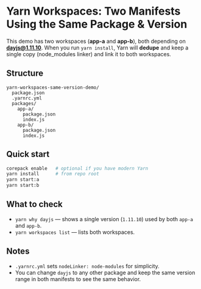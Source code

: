 # Yarn Workspaces: Two Manifests Using the Same Package & Version

This demo has two workspaces (**app-a** and **app-b**), both depending on **dayjs@1.11.10**.
When you run `yarn install`, Yarn will **dedupe** and keep a single copy (node_modules linker) and link it to both workspaces.

## Structure
```
yarn-workspaces-same-version-demo/
  package.json
  .yarnrc.yml
  packages/
    app-a/
      package.json
      index.js
    app-b/
      package.json
      index.js
```

## Quick start
```bash
corepack enable   # optional if you have modern Yarn
yarn install      # from repo root
yarn start:a
yarn start:b
```

## What to check
- `yarn why dayjs` — shows a single version (`1.11.10`) used by both `app-a` and `app-b`.
- `yarn workspaces list` — lists both workspaces.

## Notes
- `.yarnrc.yml` sets `nodeLinker: node-modules` for simplicity.
- You can change `dayjs` to any other package and keep the same version range in both manifests to see the same behavior.

